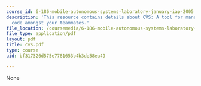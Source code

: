 ```yaml
---
course_id: 6-186-mobile-autonomous-systems-laboratory-january-iap-2005
description: 'This resource contains details about CVS: A tool for managing your source
  code amongst your teammates.'
file_location: /coursemedia/6-186-mobile-autonomous-systems-laboratory-january-iap-2005/bf317326d575e7781653b4b3de58ea49_cvs.pdf
file_type: application/pdf
layout: pdf
title: cvs.pdf
type: course
uid: bf317326d575e7781653b4b3de58ea49

---
```

None